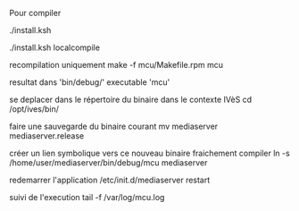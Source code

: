 Pour compiler

./install.ksh

./install.ksh localcompile

recompilation uniquement
make -f mcu/Makefile.rpm mcu

resultat dans 'bin/debug/' executable 'mcu'

se deplacer dans le répertoire du binaire dans le contexte IVèS
cd /opt/ives/bin/

faire une sauvegarde du binaire courant
mv mediaserver mediaserver.release

créer un lien symbolique vers ce nouveau binaire fraichement compiler
ln -s /home/user/mediaserver/bin/debug/mcu mediaserver

redemarrer l'application
/etc/init.d/mediaserver restart

suivi de l'execution
tail -f /var/log/mcu.log



